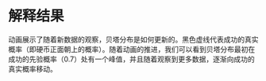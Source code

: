 # 解释结果

动画展示了随着新数据的观察，贝塔分布是如何更新的。黑色虚线代表成功的真实概率（即硬币正面朝上的概率）。随着动画的推进，我们可以看到贝塔分布最初在成功的先验概率（0.7）处有一个峰值，并且随着观察到更多数据，逐渐向成功的真实概率移动。
